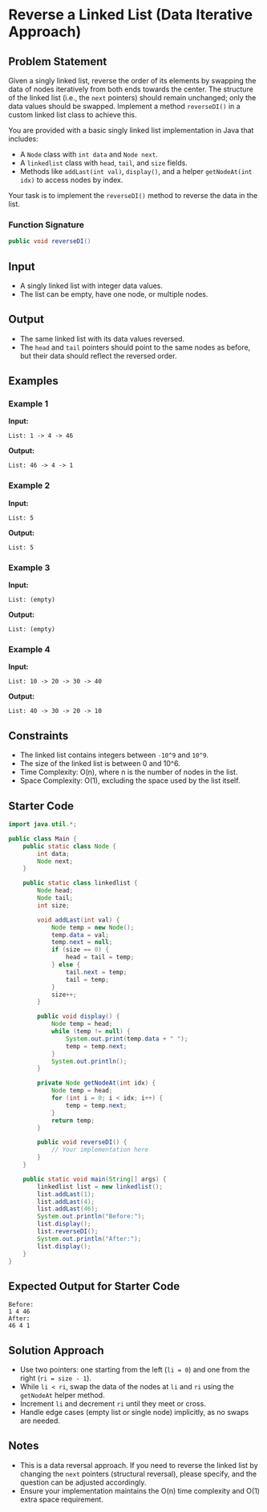 # Reverse a Linked List (Data Iterative Approach)

## Problem Statement

Given a singly linked list, reverse the order of its elements by swapping the data of nodes iteratively from both ends towards the center. The structure of the linked list (i.e., the `next` pointers) should remain unchanged; only the data values should be swapped. Implement a method `reverseDI()` in a custom linked list class to achieve this.

You are provided with a basic singly linked list implementation in Java that includes:
- A `Node` class with `int data` and `Node next`.
- A `linkedlist` class with `head`, `tail`, and `size` fields.
- Methods like `addLast(int val)`, `display()`, and a helper `getNodeAt(int idx)` to access nodes by index.

Your task is to implement the `reverseDI()` method to reverse the data in the list.

### Function Signature
```java
public void reverseDI()
```

## Input
- A singly linked list with integer data values.
- The list can be empty, have one node, or multiple nodes.

## Output
- The same linked list with its data values reversed.
- The `head` and `tail` pointers should point to the same nodes as before, but their data should reflect the reversed order.

## Examples

### Example 1
**Input:**
```
List: 1 -> 4 -> 46
```
**Output:**
```
List: 46 -> 4 -> 1
```

### Example 2
**Input:**
```
List: 5
```
**Output:**
```
List: 5
```

### Example 3
**Input:**
```
List: (empty)
```
**Output:**
```
List: (empty)
```

### Example 4
**Input:**
```
List: 10 -> 20 -> 30 -> 40
```
**Output:**
```
List: 40 -> 30 -> 20 -> 10
```

## Constraints
- The linked list contains integers between `-10^9` and `10^9`.
- The size of the linked list is between 0 and 10^6.
- Time Complexity: O(n), where n is the number of nodes in the list.
- Space Complexity: O(1), excluding the space used by the list itself.

## Starter Code
```java
import java.util.*;

public class Main {
    public static class Node {
        int data;
        Node next;
    }

    public static class linkedlist {
        Node head;
        Node tail;
        int size;

        void addLast(int val) {
            Node temp = new Node();
            temp.data = val;
            temp.next = null;
            if (size == 0) {
                head = tail = temp;
            } else {
                tail.next = temp;
                tail = temp;
            }
            size++;
        }

        public void display() {
            Node temp = head;
            while (temp != null) {
                System.out.print(temp.data + " ");
                temp = temp.next;
            }
            System.out.println();
        }

        private Node getNodeAt(int idx) {
            Node temp = head;
            for (int i = 0; i < idx; i++) {
                temp = temp.next;
            }
            return temp;
        }

        public void reverseDI() {
            // Your implementation here
        }
    }

    public static void main(String[] args) {
        linkedlist list = new linkedlist();
        list.addLast(1);
        list.addLast(4);
        list.addLast(46);
        System.out.println("Before:");
        list.display();
        list.reverseDI();
        System.out.println("After:");
        list.display();
    }
}
```

## Expected Output for Starter Code
```
Before:
1 4 46 
After:
46 4 1 
```

## Solution Approach
- Use two pointers: one starting from the left (`li = 0`) and one from the right (`ri = size - 1`).
- While `li < ri`, swap the data of the nodes at `li` and `ri` using the `getNodeAt` helper method.
- Increment `li` and decrement `ri` until they meet or cross.
- Handle edge cases (empty list or single node) implicitly, as no swaps are needed.

## Notes
- This is a data reversal approach. If you need to reverse the linked list by changing the `next` pointers (structural reversal), please specify, and the question can be adjusted accordingly.
- Ensure your implementation maintains the O(n) time complexity and O(1) extra space requirement.
```

